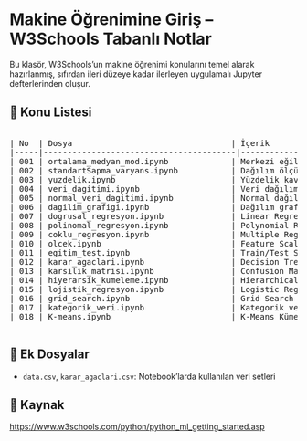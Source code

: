 # Makine Öğrenimine Giriş – W3Schools Tabanlı Notlar

Bu klasör, W3Schools’un makine öğrenimi konularını temel alarak hazırlanmış, sıfırdan ileri düzeye kadar ilerleyen uygulamalı Jupyter defterlerinden oluşur.

## 📘 Konu Listesi

<pre>
  
| No  | Dosya                                 | İçerik                                      |
|-----|----------------------------------------|---------------------------------------------|
| 001 | ortalama_medyan_mod.ipynb             | Merkezi eğilim ölçüleri                     |
| 002 | standartSapma_varyans.ipynb           | Dağılım ölçüleri                            |
| 003 | yuzdelik.ipynb                        | Yüzdelik kavramı                            |
| 004 | veri_dagitimi.ipynb                   | Veri dağılımı ve histogram                  |
| 005 | normal_veri_dagitimi.ipynb            | Normal dağılım                              |
| 006 | dagilim_grafigi.ipynb                 | Dağılım grafiği çizimi                      |
| 007 | dogrusal_regresyon.ipynb              | Linear Regression                           |
| 008 | polinomal_regresyon.ipynb             | Polynomial Regression                       |
| 009 | coklu_regresyon.ipynb                 | Multiple Regression                         |
| 010 | olcek.ipynb                           | Feature Scaling                             |
| 011 | egitim_test.ipynb                     | Train/Test Split                            |
| 012 | karar_agaclari.ipynb                  | Decision Tree                               |
| 013 | karsilik_matrisi.ipynb                | Confusion Matrix                            |
| 014 | hiyerarsik_kumeleme.ipynb             | Hierarchical Clustering                     |
| 015 | lojistik_regresyon.ipynb              | Logistic Regression                         |
| 016 | grid_search.ipynb                     | Grid Search ile model optimizasyonu         |
| 017 | kategorik_veri.ipynb                  | Kategorik verinin işlenmesi                 |
| 018 | K-means.ipynb                         | K-Means Kümeleme                            |

</pre>

## 📄 Ek Dosyalar
- `data.csv`, `karar_agaclari.csv`: Notebook’larda kullanılan veri setleri

## 🔗 Kaynak
https://www.w3schools.com/python/python_ml_getting_started.asp

